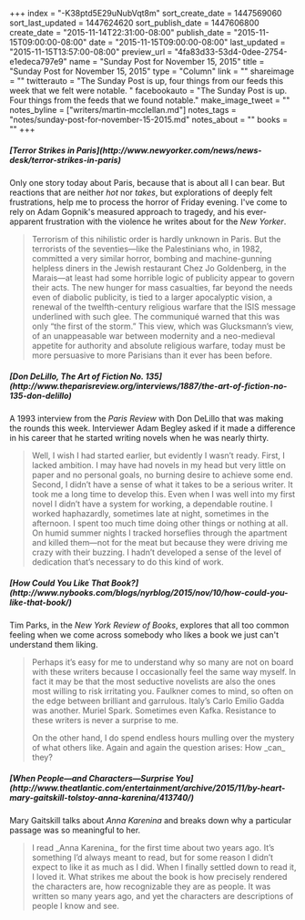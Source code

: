 +++
index = "-K38ptd5E29uNubVqt8m"
sort_create_date = 1447569060
sort_last_updated = 1447624620
sort_publish_date = 1447606800
create_date = "2015-11-14T22:31:00-08:00"
publish_date = "2015-11-15T09:00:00-08:00"
date = "2015-11-15T09:00:00-08:00"
last_updated = "2015-11-15T13:57:00-08:00"
preview_url = "4fa83d33-53d4-0dee-2754-e1edeca797e9"
name = "Sunday Post for November 15, 2015"
title = "Sunday Post for November 15, 2015"
type = "Column"
link = ""
shareimage = ""
twitterauto = "The Sunday Post is up, four things from our feeds this week that we felt were notable. "
facebookauto = "The Sunday Post is up. Four things from the feeds that we found notable."
make_image_tweet = ""
notes_byline = ["writers/martin-mcclellan.md"]
notes_tags = "notes/sunday-post-for-november-15-2015.md"
notes_about = ""
books = ""
+++
<h5>[Terror Strikes in Paris](http://www.newyorker.com/news/news-desk/terror-strikes-in-paris)</h5>

Only one story today about Paris, because that is about all I can bear. But reactions that are neither _hot_ nor _takes_, but explorations of deeply felt frustrations, help me to process the horror of Friday evening. I've come to rely on Adam Gopnik's measured approach to tragedy, and his ever-apparent frustration with the violence he writes about for the _New Yorker_.

<blockquote>
Terrorism of this nihilistic order is hardly unknown in Paris. But the terrorists of the seventies—like the Palestinians who, in 1982, committed a very similar horror, bombing and machine-gunning helpless diners in the Jewish restaurant Chez Jo Goldenberg, in the Marais—at least had some horrible logic of publicity appear to govern their acts. The new hunger for mass casualties, far beyond the needs even of diabolic publicity, is tied to a larger apocalyptic vision, a renewal of the twelfth-century religious warfare that the ISIS message underlined with such glee. The communiqué warned that this was only “the first of the storm.” This view, which was Glucksmann’s view, of an unappeasable war between modernity and a neo-medieval appetite for authority and absolute religious warfare, today must be more persuasive to more Parisians than it ever has been before.
</blockquote>


<h5>[Don DeLillo, The Art of Fiction No. 135](http://www.theparisreview.org/interviews/1887/the-art-of-fiction-no-135-don-delillo)</h5>

A 1993 interview from the _Paris Review_ with Don DeLillo that was making the rounds this week. Interviewer Adam Begley asked if it made a difference in his career that he started writing novels when he was nearly thirty.

<blockquote>
Well, I wish I had started earlier, but evidently I wasn’t ready. First, I lacked ambition. I may have had novels in my head but very little on paper and no personal goals, no burning desire to achieve some end. Second, I didn’t have a sense of what it takes to be a serious writer. It took me a long time to develop this. Even when I was well into my first novel I didn’t have a system for working, a dependable routine. I worked haphazardly, sometimes late at night, sometimes in the afternoon. I spent too much time doing other things or nothing at all. On humid summer nights I tracked horseflies through the apartment and killed them—not for the meat but because they were driving me crazy with their buzzing. I hadn’t developed a sense of the level of dedication that’s necessary to do this kind of work.
</blockquote>

<h5>[How Could You Like That Book?](http://www.nybooks.com/blogs/nyrblog/2015/nov/10/how-could-you-like-that-book/)</h5>

Tim Parks, in the _New York Review of Books_, explores that all too common feeling when we come across somebody who likes a book we just can't understand them liking. 

<blockquote>
<p>Perhaps it’s easy for me to understand why so many are not on board with these writers because I occasionally feel the same way myself. In fact it may be that the most seductive novelists are also the ones most willing to risk irritating you. Faulkner comes to mind, so often on the edge between brilliant and garrulous. Italy’s Carlo Emilio Gadda was another. Muriel Spark. Sometimes even Kafka. Resistance to these writers is never a surprise to me.</p>

<p>On the other hand, I do spend endless hours mulling over the mystery of what others like. Again and again the question arises: How _can_ they?</p>
</blockquote>

<h5>[When People—and Characters—Surprise You](http://www.theatlantic.com/entertainment/archive/2015/11/by-heart-mary-gaitskill-tolstoy-anna-karenina/413740/)</h5>

Mary Gaitskill talks about _Anna Karenina_ and breaks down why a particular passage was so meaningful to her. 

<blockquote>
I read _Anna Karenina_ for the first time about two years ago. It’s something I’d always meant to read, but for some reason I didn’t expect to like it as much as I did. When I finally settled down to read it, I loved it. What strikes me about the book is how precisely rendered the characters are, how recognizable they are as people. It was written so many years ago, and yet the characters are descriptions of people I know and see.
</blockquote>